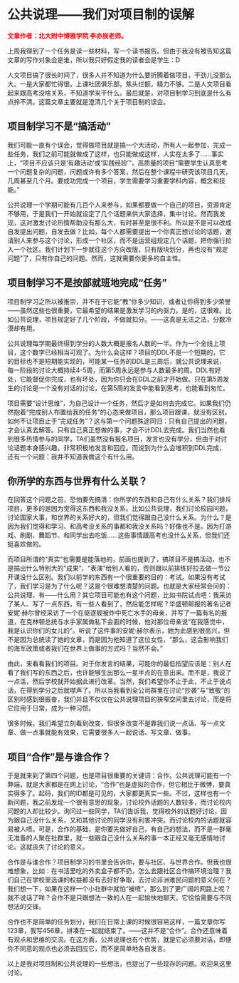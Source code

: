# 公共说理——我们对项目制的误解

<font color="red">**文章作者：北大附中博雅学院 李亦辰老师。**</font>

上周我得到了一个任务是读一些材料，写一个读书报告。但由于我没有被告知这篇文章的写作对象会是谁，所以我只好假定我的读者会是学生：D

人文项目搞了很长时间了，很多人并不知道为什么要折腾着做项目，干劲儿没那么大。一是大家都忙得很，上课社团俱乐部，焦头烂额，精力不够。二是人文项目看起来跟高考没啥关系，不知道学来干什么。最后就是，对项目制学习到底是什么有点拎不清。这篇文章主要就是澄清几个关于项目制的误会。

## 项目制学习不是“搞活动”

我们可能一直有个误会，觉得做项目就是搞一个大活动，所有人一起参加，完成一些任务，我们之前可能就做成了这样，也只能做成这样，人实在太多了……事实上，“项目不应该只是‘有趣活动’或‘实践经验’”，高质量的项目“需要学生认真思考一个问题复杂的问题，问题或许有多个答案，然后在整个课程中研究该项目几天，几周甚至几个月。要成功完成一个项目，学生需要学习重要学科内容，概念和技能。” 

公共说理一个学期可能有几百个人来参与，如果都要做一个自己的项目，资源肯定不够用，于是我们一开始就设定了几个话题来供大家选择，集中讨论。然而我发现，这对激发讨论热情帮助没有那么大，有时甚至是很不利。所以是不是可以改成自发提出问题，自发去做？比如，每个人都需要提出一个你真正想讨论的话题，邀请别人来参与这个讨论，形成一个社区，而不是运营组规定几个话题，把你强行拉入一个社区。我们计划下一步就往这个方向改版，只有版块划分，再也没有“规定问题”了，只有你自己的问题。然而，这就需要你更多的自主性。

## 项目制学习不是按部就班地完成“任务”

项目制学习之所以被推崇，并不在于它能“教”你多少知识，或者让你得到多少荣誉——虽然这些也很重要，它最希望的结果是激发学习的内驱力。是的，这很难。比如公共说理，项目规定好了几个阶段，不做就扣分。——这真是无法之法，分数冷漠却有用。

公共说理每学期最终得到学分的人数大概是报名人数的一半。作为一个全线上项目，这个数字已经相当可观了。为什么会这样？项目的DDL不是一个短期的，它的目标也不是短期能实现的，可能某一任务的DDL是三周后，就公共说理来说，每一阶段的讨论大概持续4-5周，而第5周永远是参与人数最多的周。DDL有好处，它能督促你完成，也有坏处，因为你只会在DDL之前才开始做。只在第5周发生的讨论是一个没有对话的讨论，在第5周的发言中能看到思考，也能看到匆忙。

项目需要“设计思维”，为自己设计一个任务，然后才是如何去完成它。如果我们仍然抱着“完成别人布置给我的任务”的心态来做项目，那么项目跟课，就没有区别。如何不让项目止于“完成任务”？这与第一个问题殊途同归：只有自己提出的问题，才会认真去解答。只有自己真正想做的事，才会不计DDL去完成。我们当然也看到很多热情参与的同学，TA们虽然没有报名项目，发言也没有学分，但由于对讨论话题本身感兴趣，非常积极地发言和回应。而说到为什么会堆积到DDL完成，还有一个问题：我并不知道我做这个有什么用。

## 你所学的东西与世界有什么关联？

在回答这个问题之前，恐怕要先搞清：你所学的东西和自己有什么关系？我们排斥项目，更多的是因为觉得这东西和我没关系。比如公共说理，我们讨论校园问题，讨论国家大事，和世界的关系好大的，但我们觉得跟自己没什么关系。为什么？是因为我们觉得和学习、和高考没关系的事都和我没关系吗？好像也不是。因为打游戏、刷剧、舞蹈节、和同学出去吃饭……这些事情跟高考也没什么关系，但我们还挺喜欢做的。

而项目所谓的“真实”也需要是能落地的，前面也提到了，搞项目不是搞活动，也不是搞出什么特别大的“成果”、“表演”给别人看的，否则跟以前排练好拉去做一节公开课没什么区别。我们以前学的东西有一个很重要的目的：考试。如果没有考试了，我们学习是为了什么呢？这是个很难想清楚的问题。也就是大家经常会问的：公共说理，有——什么用？其它项目可能也有这个问题，比如书院试点吧：我采访了某人、写了一点东西，有一些人看到了，然后能怎样呢？华盛顿邮报的著名记者安妮·赫尔曾经采访了一个在驱逐舰被炸中死亡水手的母亲，并写了一篇有名的报道，在克林顿总统与水手家属做私下会面的时候，他对那位母亲说“在我感觉中，我是认识你们的女儿的”。听说了这件事的安妮·赫尔表示，她为此感到很高兴，但不是因为总统读了她的文章，而是因为他知道了这位女性，“那么，这会影响我们的海军政策或者我们在世界上做事的方式吗？当然不会。”

由此，来看看我们的项目。对于你发言的结果，可能你的最低指望应该是：别人在看了我们写的东西之后，也许能够生出那么一星半点的在意出来。而不是，我说了一点话，然后学校就开始据此进行改革。当然，我们希望你不止于此，不止于说点话，在得到学分之后就噤声了。所以当我看到全公司群里在讨论“抄袭”与“致敬”的区别时感到很振奋，我们并且不仅仅在公共说理项目的狭窄空间里去讨论，而是将它应用于日常，成为一种习惯。

很多时候，我们希望立刻看到改变，但很多改变不是靠我们说一点话、写一点文章、做一点事就能有效果，它需要很多人一起说话、写文章、做事。

## 项目“合作”是与谁合作？

于是就来到了第四个问题，也是项目很重要的关键词：合作。公共说理可能有一个弊端，就是大家都是在网上讨论，“合作”也是虚拟的合作，但它相比于微博，要真实得多了。起码，我们的ID都是可见的，大家都更真实一些。不过，这样也有一个新问题，我之前发现一个很有意思的现象，讨论校外话题的人数较多，而讨论校内问题的人却比较少。询问过一些同学，TA们告诉我，觉得校外的话题好讨论，因为跟自己没什么关系，又和其他讨论的同学没有利害冲突。而讨论校内的话题就容易被人喷。可是，合作的基础，是你要先做好自己，有自己的想法，而不是一群毫无准备的人聚在社群里，就一些跟自己没什么关系的事一本正经又毫无感情地讨论。这就丧失了讨论的意义。

合作是与谁合作？项目制学习的书里会告诉你，要与社区、与世界合作。但我也很难想象，比如：在书活里吃的外卖盒子都不扔，怎么去跟社区合作搞环境治理？我们自己在学校里选课的权益都没有去好好争取，去讨论非洲难民问题的意义何在？我们想一下，如果在这样一个小社群中就怕“被喷”，那么到了更广阔的网路上呢？就不说话了咩？合作不是只跟想法一致的人在一起愉快地聊天，它恰恰需要与不同想法的交锋。

合作也不是简单的任务划分，我们在日常上课的时候很容易这样，一篇文章你写123章，我写456章，拼凑在一起就结束了。——这并不是“合作”。合作还意味着有观点和思维的交流。在这方面，公共说理也有个优势，就是它必须要对话，即便你不同意的观点也必须去回应它，而不是简单地各自发言。

以上是我对项目制和公共说理的一些想法，也提出了一些现存的问题。欢迎来这里讨论。